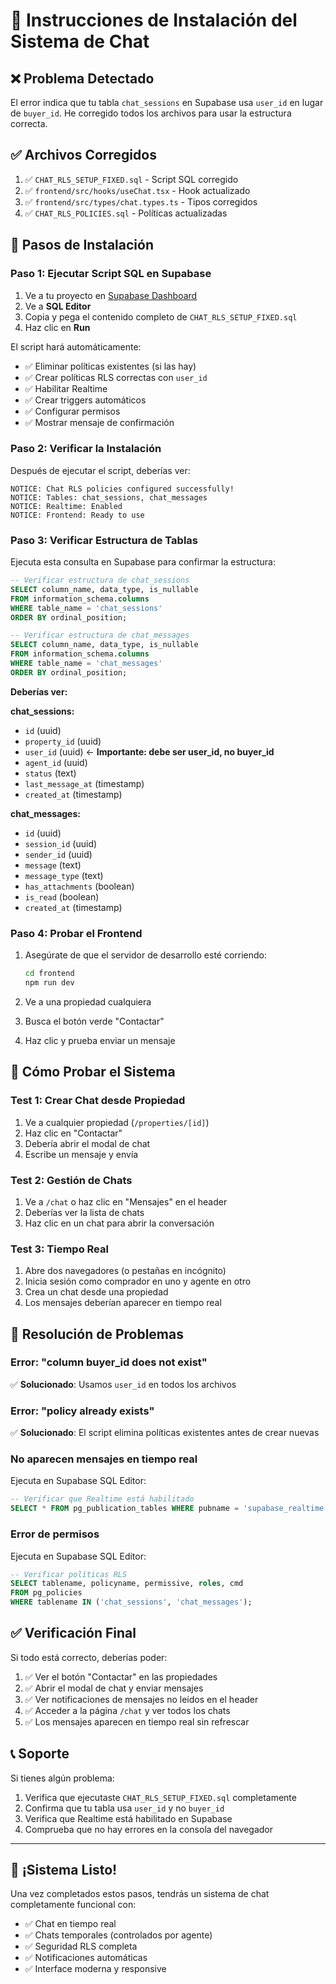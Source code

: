 # 🔧 Instrucciones de Instalación del Sistema de Chat

## ❌ **Problema Detectado**

El error indica que tu tabla `chat_sessions` en Supabase usa `user_id` en lugar de `buyer_id`. He corregido todos los archivos para usar la estructura correcta.

## ✅ **Archivos Corregidos**

1. ✅ `CHAT_RLS_SETUP_FIXED.sql` - Script SQL corregido
2. ✅ `frontend/src/hooks/useChat.tsx` - Hook actualizado
3. ✅ `frontend/src/types/chat.types.ts` - Tipos corregidos
4. ✅ `CHAT_RLS_POLICIES.sql` - Políticas actualizadas

## 🚀 **Pasos de Instalación**

### **Paso 1: Ejecutar Script SQL en Supabase**

1. Ve a tu proyecto en [Supabase Dashboard](https://supabase.com/dashboard)
2. Ve a **SQL Editor**
3. Copia y pega el contenido completo de `CHAT_RLS_SETUP_FIXED.sql`
4. Haz clic en **Run**

El script hará automáticamente:

- ✅ Eliminar políticas existentes (si las hay)
- ✅ Crear políticas RLS correctas con `user_id`
- ✅ Habilitar Realtime
- ✅ Crear triggers automáticos
- ✅ Configurar permisos
- ✅ Mostrar mensaje de confirmación

### **Paso 2: Verificar la Instalación**

Después de ejecutar el script, deberías ver:

```
NOTICE: Chat RLS policies configured successfully!
NOTICE: Tables: chat_sessions, chat_messages
NOTICE: Realtime: Enabled
NOTICE: Frontend: Ready to use
```

### **Paso 3: Verificar Estructura de Tablas**

Ejecuta esta consulta en Supabase para confirmar la estructura:

```sql
-- Verificar estructura de chat_sessions
SELECT column_name, data_type, is_nullable
FROM information_schema.columns
WHERE table_name = 'chat_sessions'
ORDER BY ordinal_position;

-- Verificar estructura de chat_messages
SELECT column_name, data_type, is_nullable
FROM information_schema.columns
WHERE table_name = 'chat_messages'
ORDER BY ordinal_position;
```

**Deberías ver:**

**chat_sessions:**

- `id` (uuid)
- `property_id` (uuid)
- `user_id` (uuid) ← **Importante: debe ser user_id, no buyer_id**
- `agent_id` (uuid)
- `status` (text)
- `last_message_at` (timestamp)
- `created_at` (timestamp)

**chat_messages:**

- `id` (uuid)
- `session_id` (uuid)
- `sender_id` (uuid)
- `message` (text)
- `message_type` (text)
- `has_attachments` (boolean)
- `is_read` (boolean)
- `created_at` (timestamp)

### **Paso 4: Probar el Frontend**

1. Asegúrate de que el servidor de desarrollo esté corriendo:

   ```bash
   cd frontend
   npm run dev
   ```

2. Ve a una propiedad cualquiera
3. Busca el botón verde "Contactar"
4. Haz clic y prueba enviar un mensaje

## 🧪 **Cómo Probar el Sistema**

### **Test 1: Crear Chat desde Propiedad**

1. Ve a cualquier propiedad (`/properties/[id]`)
2. Haz clic en "Contactar"
3. Debería abrir el modal de chat
4. Escribe un mensaje y envía

### **Test 2: Gestión de Chats**

1. Ve a `/chat` o haz clic en "Mensajes" en el header
2. Deberías ver la lista de chats
3. Haz clic en un chat para abrir la conversación

### **Test 3: Tiempo Real**

1. Abre dos navegadores (o pestañas en incógnito)
2. Inicia sesión como comprador en uno y agente en otro
3. Crea un chat desde una propiedad
4. Los mensajes deberían aparecer en tiempo real

## 🐛 **Resolución de Problemas**

### **Error: "column buyer_id does not exist"**

✅ **Solucionado**: Usamos `user_id` en todos los archivos

### **Error: "policy already exists"**

✅ **Solucionado**: El script elimina políticas existentes antes de crear nuevas

### **No aparecen mensajes en tiempo real**

Ejecuta en Supabase SQL Editor:

```sql
-- Verificar que Realtime está habilitado
SELECT * FROM pg_publication_tables WHERE pubname = 'supabase_realtime';
```

### **Error de permisos**

Ejecuta en Supabase SQL Editor:

```sql
-- Verificar políticas RLS
SELECT tablename, policyname, permissive, roles, cmd
FROM pg_policies
WHERE tablename IN ('chat_sessions', 'chat_messages');
```

## ✅ **Verificación Final**

Si todo está correcto, deberías poder:

1. ✅ Ver el botón "Contactar" en las propiedades
2. ✅ Abrir el modal de chat y enviar mensajes
3. ✅ Ver notificaciones de mensajes no leídos en el header
4. ✅ Acceder a la página `/chat` y ver todos los chats
5. ✅ Los mensajes aparecen en tiempo real sin refrescar

## 📞 **Soporte**

Si tienes algún problema:

1. Verifica que ejecutaste `CHAT_RLS_SETUP_FIXED.sql` completamente
2. Confirma que tu tabla usa `user_id` y no `buyer_id`
3. Verifica que Realtime está habilitado en Supabase
4. Comprueba que no hay errores en la consola del navegador

---

## 🎉 **¡Sistema Listo!**

Una vez completados estos pasos, tendrás un sistema de chat completamente funcional con:

- ✅ Chat en tiempo real
- ✅ Chats temporales (controlados por agente)
- ✅ Seguridad RLS completa
- ✅ Notificaciones automáticas
- ✅ Interface moderna y responsive
